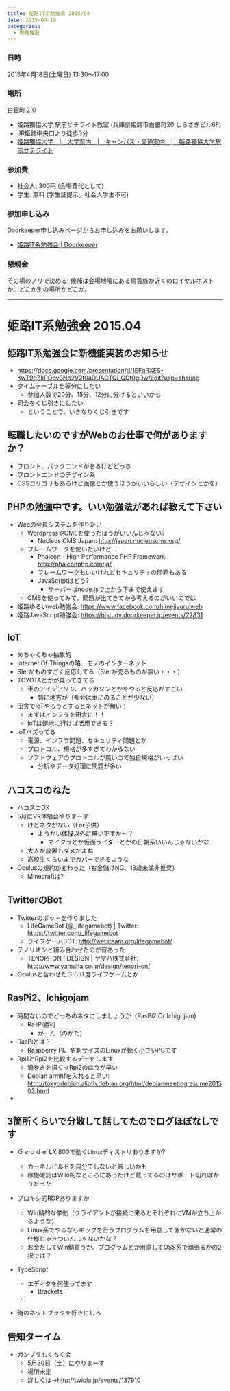 ```yaml
---
title: 姫路IT系勉強会 2015/04
date: 2015-04-18
categories:
  - 開催履歴
---
```


### 日時

2015年4月18日(土曜日) 13:30～17:00

### 場所

白銀町２０

-   姫路獨協大学 駅前サテライト教室 (兵庫県姫路市白銀町20 しらさぎビル6F)
-   JR姫路中央口より徒歩3分
-   [姫路獨協大学　|　大学案内　|　キャンパス・交通案内　|　姫路獨協大学駅前サテライト](http://www.himeji-du.ac.jp/access/satellite/)

### 参加費

-   社会人: 300円 (会場費代として)
-   学生: 無料 (学生証提示。社会人学生不可)

### 参加申し込み

Doorkeeper申し込みページからお申し込みをお願いします。

-   [姫路IT系勉強会 | Doorkeeper](https://histudy.doorkeeper.jp/)

### 懇親会

その場のノリで決める!
候補は会場地階にある鳥貴族か近くのロイヤルホストか、どこか別の場所かどこか。

------------------------------------------------------------------------

﻿姫路IT系勉強会 2015.04
=======================

姫路IT系勉強会に新機能実装のお知らせ
------------------------------------

-   <https://docs.google.com/presentation/d/1EFqRXES-KwT9qZkPObv3No2V2t0aDUACTQi_QDt0gDw/edit?usp=sharing>
-   タイムテーブルを等分にしたい
    -   参加人数で20分、15分、12分に分けるといいかも
-   司会をくじ引きにしたい
    -   ということで、いきなりくじ引きです

転職したいのですがWebのお仕事で何がありますか？
-----------------------------------------------

-   フロント、バックエンドがあるけどどっち
-   フロントエンドのデザイン系
-   CSSゴリゴリもあるけど画像とか使うほうがいいらしい（デザインとかを）

PHPの勉強中です。いい勉強法があれば教えて下さい
-----------------------------------------------

-   Webの会員システムを作りたい
    -   WordpressやCMSを使ったほうがいいんじゃない?
        -   Nucleus CMS Japan: <http://japan.nucleuscms.org/>
    -   フレームワークを使いたいけど…
        -   Phalcon - High Performance PHP Framework: <http://phalconphp.com/ja/>
        -   フレームワークもいいけれどセキュリティの問題もある
        -   JavaScriptはどう?
            -   サーバーはnode.jsで上から下まで使えます
    -   CMSを使ってみて、問題が出てきてから考えるのがいいのでは
-   姫路ゆるいweb勉強会: <https://www.facebook.com/himejiyuruiweb>
-   姫路JavaScript勉強会: <https://histudy.doorkeeper.jp/events/22831>

IoT
---

-   めちゃくちゃ抽象的
-   Internet Of Thingsの略、モノのインターネット
-   SIerがものすごく反応してる（SIerが売るものが無い・・・）
-   TOYOTAとかが乗ってきてる
    -   車のアイデアソン、ハッカソンとかをやると反応がすごい
        -   特に地方が（都会は車にのることが少ない）
-   田舎でIoTやろうとするとネットが無い！
    -   まずはインフラを田舎に！！
    -   IoTは僻地に行けば活用できる？
-   IoTバズってる
    -   電源、インフラ問題、セキュリティ問題とか
    -   プロトコル、規格が多すぎてわからない
    -   ソフトウェアのプロトコルが無いので独自規格がいっぱい
        -   分析やデータ処理に問題が多い

ハコスコのねた
--------------

-   ハコスコDX
-   5月にVR体験会やりまーす
    -   けどネタがない（For子供）
        -   ようかい体操以外に無いですか～？
            -   マイクラとか仮面ライダーとかの日朝系いいんじゃないかな
    -   大人が放置もダメだよね
    -   高校生くらいまでカバーできるような
-   Oculusの規約が変わった（お金儲けNG、13歳未満非推奨）
    -   Minecraftは?

TwitterのBot
------------

-   Twitterのボットを作りました
    -   LifeGameBot (@\_lifegamebot) | Twitter: <https://twitter.com/_lifegamebot>
    -   ライフゲームBOT: <http://wetsteam.org/lifegamebot/>
-   テノリオンと組み合わせたのが昔あった
    -   TENORI-ON | DESIGN | ヤマハ株式会社: <http://www.yamaha.co.jp/design/tenori-on/>
-   Oculusと合わせた３６０度ライフゲームとか

RasPi2、Ichigojam
-----------------

-   時間ないのでどっちのネタにしましょうか（RasPi2 Or Ichigojam)
    -   RasPi勝利
        -   がーん（のがた）
-   RasPiとは？
    -   Raspberry PI、名刺サイズのLinuxが動く小さいPCです
-   Rpi1とRpi2を比較するデモをします
    -   渦巻きを描く→Rpi2のほうが早い
    -   Debian armhfを入れると早い: <http://tokyodebian.alioth.debian.org/html/debianmeetingresume201503.html>
-   

3箇所くらいで分散して話してたのでログほぼなしです
-------------------------------------------------

-   Ｇｅｏｄｅ LX 800で動くLinuxディストリありますか?
    -   カーネルビルドを自分でしないと厳しいかも
    -   稼働確認はWiki的なところにあったけど載ってるのはサポート切ればかりだった
-   プロキシ的RDPありますか

    -   Win鯖的な挙動（クライアントが接続に来るとそれぞれにVMが立ち上がるような）
    -   Linux系でやるならキックを行うプログラムを用意して置かないと通常の仕様じゃきついんじゃないかな？
    -   お金だしてWin鯖買うか、プログラムとか用意してOSS系で頑張るかの2択では？
-   TypeScript

    -   エディタを何使ってます
        -   Brackets
    -   

-   俺のネットブックを好きにしろ

告知ターイム
------------

-   ガンプラもくもく会
    -   5月30日（土）にやりまーす
    -   場所未定
    -   詳しくは-&gt;<http://twipla.jp/events/137910>

​
